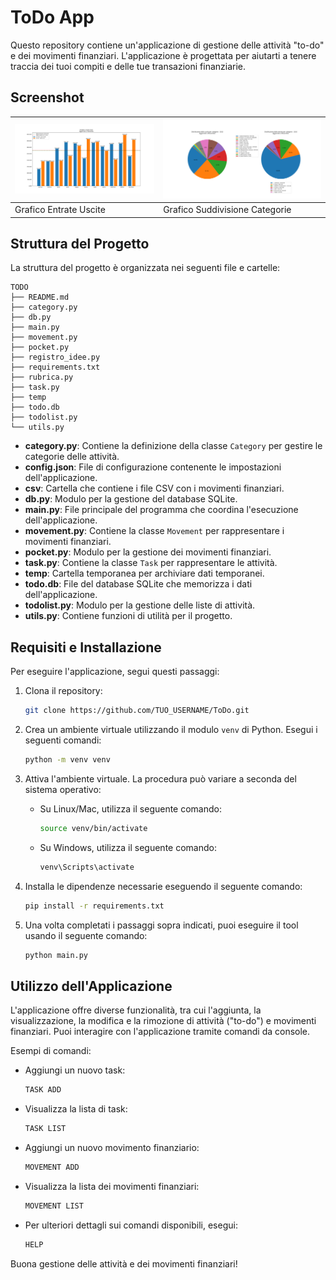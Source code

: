 # ToDo App

Questo repository contiene un'applicazione di gestione delle attività "to-do" e dei movimenti finanziari. L'applicazione è progettata per aiutarti a tenere traccia dei tuoi compiti e delle tue transazioni finanziarie.

## Screenshot

| ![Screen Grafico Entrate Uscite](/screenshots/Entrate_uscite_Novembre_2023.png) | ![Screen Grafico Suddivisione Categorie](/screenshots/Suddivisione_categorie_Novembre_2023.png) |
|---|---|
| Grafico Entrate Uscite | Grafico Suddivisione Categorie |

## Struttura del Progetto

La struttura del progetto è organizzata nei seguenti file e cartelle:

```
TODO
├── README.md
├── category.py
├── db.py
├── main.py
├── movement.py
├── pocket.py
├── registro_idee.py
├── requirements.txt
├── rubrica.py
├── task.py
├── temp
├── todo.db
├── todolist.py
└── utils.py
```

- **category.py**: Contiene la definizione della classe `Category` per gestire le categorie delle attività.
- **config.json**: File di configurazione contenente le impostazioni dell'applicazione.
- **csv**: Cartella che contiene i file CSV con i movimenti finanziari.
- **db.py**: Modulo per la gestione del database SQLite.
- **main.py**: File principale del programma che coordina l'esecuzione dell'applicazione.
- **movement.py**: Contiene la classe `Movement` per rappresentare i movimenti finanziari.
- **pocket.py**: Modulo per la gestione dei movimenti finanziari.
- **task.py**: Contiene la classe `Task` per rappresentare le attività.
- **temp**: Cartella temporanea per archiviare dati temporanei.
- **todo.db**: File del database SQLite che memorizza i dati dell'applicazione.
- **todolist.py**: Modulo per la gestione delle liste di attività.
- **utils.py**: Contiene funzioni di utilità per il progetto.



## Requisiti e Installazione

Per eseguire l'applicazione, segui questi passaggi:

1. Clona il repository:

   ```bash
   git clone https://github.com/TUO_USERNAME/ToDo.git

    ```

2. Crea un ambiente virtuale utilizzando il modulo `venv` di Python. Esegui i seguenti comandi:

    ```bash
    python -m venv venv
    ```

3. Attiva l'ambiente virtuale. La procedura può variare a seconda del sistema operativo:

   - Su Linux/Mac, utilizza il seguente comando:

     ```bash
     source venv/bin/activate
     ```

   - Su Windows, utilizza il seguente comando:

     ```bash
     venv\Scripts\activate
     ```

4. Installa le dipendenze necessarie eseguendo il seguente comando:

    ```bash
    pip install -r requirements.txt
    ```

5. Una volta completati i passaggi sopra indicati, puoi eseguire il tool usando il seguente comando:

    ```bash
    python main.py
    ```

## Utilizzo dell'Applicazione

L'applicazione offre diverse funzionalità, tra cui l'aggiunta, la visualizzazione, la modifica e la rimozione di attività ("to-do") e movimenti finanziari. Puoi interagire con l'applicazione tramite comandi da console.

Esempi di comandi:

- Aggiungi un nuovo task:

  ```bash
  TASK ADD
  ```
- Visualizza la lista di task:

    ```bash
    TASK LIST
    ```
- Aggiungi un nuovo movimento finanziario:

    ```bash
    MOVEMENT ADD
    ```
- Visualizza la lista dei movimenti finanziari:

    ```bash
    MOVEMENT LIST
    ```
- Per ulteriori dettagli sui comandi disponibili, esegui:

    ```bash
    HELP
    ```

Buona gestione delle attività e dei movimenti finanziari!